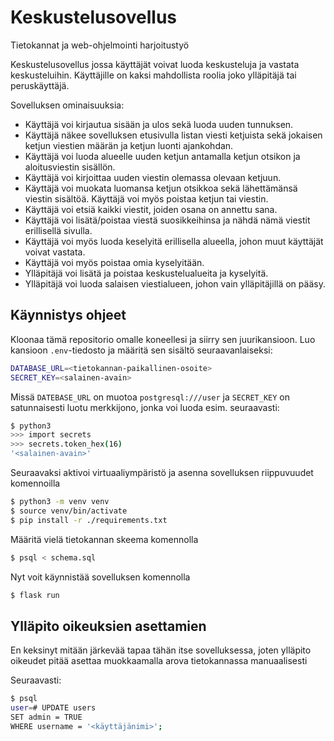# Keskustelusovellus
Tietokannat ja web-ohjelmointi harjoitustyö

Keskustelusovellus jossa käyttäjät voivat luoda keskusteluja ja vastata keskusteluihin.
Käyttäjille on kaksi mahdollista roolia joko ylläpitäjä tai peruskäyttäjä.

Sovelluksen ominaisuuksia:
    
  - Käyttäjä voi kirjautua sisään ja ulos sekä luoda uuden tunnuksen.
  - Käyttäjä näkee sovelluksen etusivulla listan viesti ketjuista sekä jokaisen ketjun viestien määrän ja ketjun luonti ajankohdan.
  - Käyttäjä voi luoda alueelle uuden ketjun antamalla ketjun otsikon ja aloitusviestin sisällön.
  - Käyttäjä voi kirjoittaa uuden viestin olemassa olevaan ketjuun.
  - Käyttäjä voi muokata luomansa ketjun otsikkoa sekä lähettämänsä viestin sisältöä. Käyttäjä voi myös poistaa ketjun tai viestin.
  - Käyttäjä voi etsiä kaikki viestit, joiden osana on annettu sana.
  - Käyttäjä voi lisätä/poistaa viestä suosikkeihinsa ja nähdä nämä viestit erillisellä sivulla.
  - Käyttäjä voi myös luoda keselyitä erillisella alueella, johon muut käyttäjät voivat vastata.
  - Käyttäjä voi myös poistaa omia kyselyitään. 
  - Ylläpitäjä voi lisätä ja poistaa keskustelualueita ja kyselyitä.
  - Ylläpitäjä voi luoda salaisen viestialueen, johon vain ylläpitäjillä on pääsy.


## Käynnistys ohjeet
Kloonaa tämä repositorio omalle koneellesi ja siirry sen juurikansioon. Luo kansioon `.env`-tiedosto ja määritä sen sisältö seuraavanlaiseksi:

```bash
DATABASE_URL=<tietokannan-paikallinen-osoite>
SECRET_KEY=<salainen-avain>
```
Missä `DATEBASE_URL` on muotoa `postgresql:///user`
ja `SECRET_KEY` on satunnaisesti luotu merkkijono, jonka voi luoda esim. seuraavasti:

```bash
$ python3
>>> import secrets
>>> secrets.token_hex(16)
'<salainen-avain>'
```

Seuraavaksi aktivoi virtuaaliympäristö ja asenna sovelluksen riippuvuudet komennoilla

```bash
$ python3 -m venv venv
$ source venv/bin/activate
$ pip install -r ./requirements.txt
```

Määritä vielä tietokannan skeema komennolla

```bash
$ psql < schema.sql
```

Nyt voit käynnistää sovelluksen komennolla

```bash
$ flask run
```


## Ylläpito oikeuksien asettamien
En keksinyt mitään järkevää tapaa tähän itse sovelluksessa, joten ylläpito oikeudet pitää asettaa muokkaamalla arova tietokannassa manuaalisesti

Seuraavasti:

```bash
$ psql
user=# UPDATE users
SET admin = TRUE
WHERE username = '<käyttäjänimi>';
```

